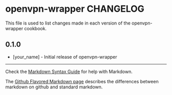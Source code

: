 openvpn-wrapper CHANGELOG
=========================

This file is used to list changes made in each version of the openvpn-wrapper cookbook.

0.1.0
-----
- [your_name] - Initial release of openvpn-wrapper

- - -
Check the [Markdown Syntax Guide](http://daringfireball.net/projects/markdown/syntax) for help with Markdown.

The [Github Flavored Markdown page](http://github.github.com/github-flavored-markdown/) describes the differences between markdown on github and standard markdown.

